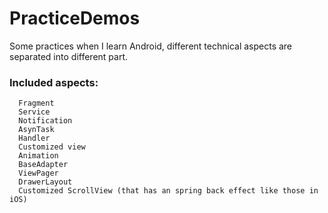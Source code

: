# PracticeDemos
Some practices when I learn Android, different technical aspects are separated into different part.

### Included aspects: ###
```
  Fragment
  Service
  Notification
  AsynTask
  Handler 
  Customized view
  Animation
  BaseAdapter
  ViewPager
  DrawerLayout
  Customized ScrollView (that has an spring back effect like those in iOS)
```

